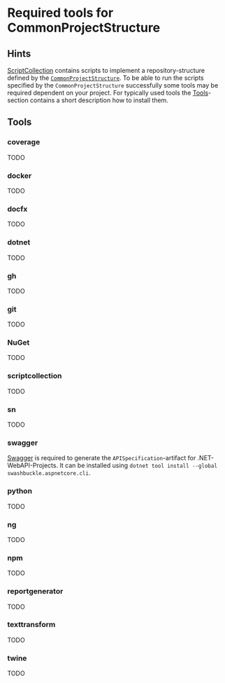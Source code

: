 # Required tools for CommonProjectStructure

## Hints

[ScriptCollection](https://github.com/anionDev/ScriptCollection) contains scripts to implement a repository-structure defined by the [`CommonProjectStructure`](<https://projects.aniondev.de/PublicProjects/Common/ProjectTemplates/-/blob/main/Conventions/RepositoryStructure/CommonProjectStructure/CommonProjectStructure.md>).
To be able to run the scripts specified by the `CommonProjectStructure` successfully some tools may be required dependent on your project.
For typically used tools the [Tools](#Tools)-section contains a short description how to install them.

## Tools

### coverage

TODO

### docker

TODO

### docfx

TODO

### dotnet

TODO

### gh

TODO

### git

TODO

### NuGet

TODO

### scriptcollection

TODO

### sn

TODO

### swagger

[Swagger](https://swagger.io/) is required to generate the `APISpecification`-artifact for .NET-WebAPI-Projects.
It can be installed using `dotnet tool install --global swashbuckle.aspnetcore.cli`.

### python

TODO

### ng

TODO

### npm

TODO

### reportgenerator

TODO

### texttransform

TODO

### twine

TODO
